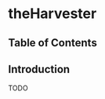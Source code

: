 # theHarvester <!-- omit in toc -->

## Table of Contents  <!-- omit in toc -->

## Introduction 

TODO